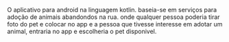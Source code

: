 O aplicativo para android na linguagem kotlin.
baseia-se em serviços para adoção de animais abandondos na rua.
onde qualquer pessoa poderia tirar foto do pet  e colocar no app e
a pessoa que tivesse interesse em adotar um animal, entraria no app e escolheria o pet disponivel.
